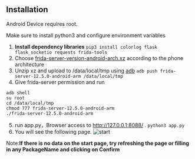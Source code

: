 ## Installation

Android Device requires root.

Make sure to install python3 and configure environment variables

1. **Install dependency libraries**
`pip3 install colorlog flask flask_socketio requests frida-tools`
2. Choose [frida-server-version-android-arch.xz](https://github.com/frida/frida/releases) according to the phone architecture
3. Unzip xz and upload to /data/local/tmp using [adb](https://developer.android.com/studio/releases/platform-tools)
`adb push frida-server-12.5.0-android-arm /data/local/tmp`
4. Give frida-server permission and run
```
adb shell
su root
cd /data/local/tmp
chmod 777 frida-server-12.5.0-android-arm
./frida-server-12.5.0-android-arm
```
5. run app.py，Browser access to http://127.0.0.1:8088/ .
`python3 app.py`
6. You will see the following page.
![start](images/start.png)

Note:**If there is no data on the start page, try refreshing the page or filling in any PackageName and clicking on Confirm**